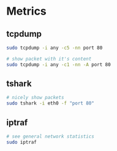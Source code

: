 # Metrics

## tcpdump

```bash
sudo tcpdump -i any -c5 -nn port 80

# show packet with it's content
sudo tcpdump -i any -c1 -nn -A port 80
```

## tshark

```bash
# nicely show packets
sudo tshark -i eth0 -f "port 80"
```

## iptraf

```bash
# see general network statistics
sudo iptraf
```
